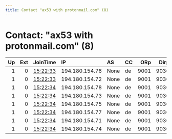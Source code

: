 ```yaml
---
title: Contact "ax53 with protonmail.com" (8)
---
```


# Contact: "ax53 with protonmail.com" (8)

|   Up |   Ext | JoinTime                                                                                            | IP             | AS   | CC   |   ORp |   Dirp | OS    | Version   | Nickname   |   eFamMembers |
|-----:|------:|:----------------------------------------------------------------------------------------------------|:---------------|:-----|:-----|------:|-------:|:------|:----------|:-----------|--------------:|
|    1 |     0 | [15:22:33](https://metrics.torproject.org/rs.html#details/5481C5A324D9CC8EDA8F068C4C08D0B7727D7927) | 194.180.154.76 | None | de   |  9001 |   9030 | Linux | 0.4.5.6   | ax06       |             8 |
|    1 |     0 | [15:22:33](https://metrics.torproject.org/rs.html#details/5F6D81870EC498A48E93F5E36C3BC61060F88C50) | 194.180.154.72 | None | de   |  9001 |   9030 | Linux | 0.4.5.6   | ax02       |             8 |
|    1 |     0 | [15:22:34](https://metrics.torproject.org/rs.html#details/20AC4B89A9CE296B6796DA979EEB5EFDF4529F79) | 194.180.154.78 | None | de   |  9001 |   9030 | Linux | 0.4.5.6   | ax08       |             8 |
|    1 |     0 | [15:22:34](https://metrics.torproject.org/rs.html#details/38EC34A6892510AC660BEFEA82D4E155CFE2A911) | 194.180.154.73 | None | de   |  9001 |   9030 | Linux | 0.4.5.6   | ax03       |             8 |
|    1 |     0 | [15:22:34](https://metrics.torproject.org/rs.html#details/647D05D2C1B2365DD0F7F2BD9E9AD29F28080887) | 194.180.154.75 | None | de   |  9001 |   9030 | Linux | 0.4.5.6   | ax05       |             8 |
|    1 |     0 | [15:22:34](https://metrics.torproject.org/rs.html#details/68450588F97948A984EAA2D61581DE91073AEAB6) | 194.180.154.77 | None | de   |  9001 |   9030 | Linux | 0.4.5.6   | ax07       |             8 |
|    1 |     0 | [15:22:34](https://metrics.torproject.org/rs.html#details/F0F2CEF702D60AC53747CA6A7CA0C5C145F873F9) | 194.180.154.71 | None | de   |  9001 |   9030 | Linux | 0.4.5.6   | ax01       |             8 |
|    1 |     0 | [15:22:34](https://metrics.torproject.org/rs.html#details/F9638BC240B6871308841EFE493631D1F9BD6BB3) | 194.180.154.74 | None | de   |  9001 |   9030 | Linux | 0.4.5.6   | ax04       |             8 |
